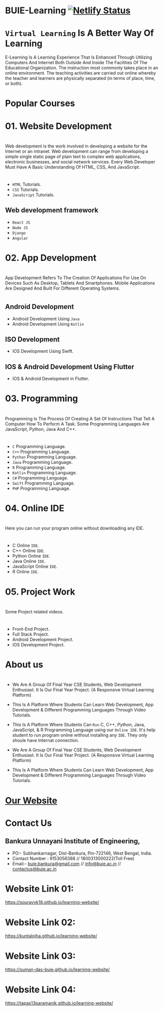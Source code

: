 # BUIE-Learning  [![Netlify Status](https://api.netlify.com/api/v1/badges/9dc4c89d-6e55-42b0-903e-e199e00cdf77/deploy-status)](https://app.netlify.com/sites/buie-learning/deploys)
#
# `Virtual Learning` Is A Better Way Of Learning
E-Learning Is A Learning Experience That Is Enhanced Through Utilizing Computers And
Internet Both Outside And Inside The Facilities Of The Educational Organization. The
instruction most commonly takes place in an online environment. The teaching activities
are carried out online whereby the teacher and learners are physically separated (in terms of place, time, or both).
#
# Popular Courses

# 01. Website Development
#
Web development is the work involved in developing a website for the Internet or
an intranet. Web development can range from developing a simple single static page of
plain text to complex web applications, electronic businesses, and social network services.
Every Web Developer Must Have A Basic Understanding Of HTML, CSS, And JavaScript.
#
- `HTML` Tutorials.
- `CSS` Tutorials.
- `JavaScript` Tutorials.
## Web development framework
- `React JS`
- `Node JS`
- `Django`
- `Angular`
#
# 02. App Development
#
App Development Refers To The Creation Of Applications For Use On Devices Such As Desktop, Tablets And Smartphones.
Mobile Applications Are Designed And Built For Different Operating Systems.
#
## Android Development
- Android Development Using `Java`
- Android Development Using `Kotlin`
## ISO Development
- IOS Development Using Swift.
## IOS & Android Development Using Flutter
- IOS & Android Development in Flutter.
#
# 03. Programming
#
Programming Is The Process Of Creating A Set Of Instructions That Tell A Computer How To Perform A Task.
Some Programming Languages Are JavaScript, Python, Java And C++.
#
- `C` Programming Language.
- `C++` Programming Language.
- `Python` Programming Language.
- `Java` Programming Language.
- `R` Programming Language.
- `Kotlin` Programming Language.
- `C#` Programming Language.
- `Swift` Programming Language.
- `PHP` Programming Language.
#
# 04. Online IDE
#
Here you can run your program online without downloading any IDE.
#
- C Online `IDE`.
- C++ Online `IDE`.
- Python Online `IDE`.
- Java Online `IDE`.
- JavaScript Online `IDE`.
- R Online `IDE`.
#
# 05. Project Work
#
Some Project related videos.
#
- Front-End Project.
- Full Stack Project.
- Android Development Project.
- IOS Development Project.
#
# About us
#
- We Are A Group Of Final Year CSE Students, Web Development Enthusiast. It Is Our Final Year Project. (A Responsive Virtual Learning Platform)

- This Is A Platform Where Students Can Learn Web Development, App Development & Different Programming Languages Through Video Tutorials.

- This Is A Platform Where Students Can `Run` C, C++, Python, Java, JavaScript, & R Programming Language using our `Online IDE`. It's help student to run program online without installing any `IDE`. They only shoule have Internat connection.

- We Are A Group Of Final Year CSE Students, Web Development Enthusiast. It Is Our Final Year Project. (A Responsive Virtual Learning Platform)

- This Is A Platform Where Students Can Learn Web Development, App Development & Different Programming Languages Through Video Tutorials.
#
# [Our Website](https://buie-learning.netlify.app/)
#
# Contact Us
## Bankura Unnayani Institute of Engineering,
- PO:- Subhankarnagar, Dist-Bankura, Pin-722146, West Bengal, India.
- Contact Number	:	9153056388  //  1800313000222(Toll Free)
- Email:- buie.bankura@gmail.com // info@buie.ac.in // contactus@buie.ac.in
#
# Website Link 01:
https://souravvk18.github.io/learning-website/
# Website Link 02:
https://kuntalojha.github.io/learning-website/
# Website Link 03:
https://suman-das-buie.github.io/learning-website/
# Website Link 04:
https://tapas13paramanik.github.io/learning-website/
#
